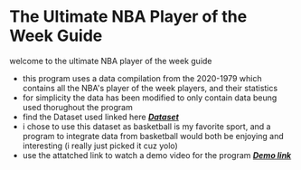 <h1>The Ultimate NBA Player of the Week Guide</h1>

welcome to the ultimate NBA player of the week guide
- this program uses a data compilation from the 2020-1979 which contains all the NBA's player of the week players, and their statistics
- for simplicity the data has been modified to only contain data beung used thorughout the program
- find the Dataset used linked here **_[Dataset](https://www.kaggle.com/datasets/jacobbaruch/nba-player-of-the-week?resource=download)_**
- i chose to use this dataset as basketball is my favorite sport, and a program to integrate data from basketball would both be enjoying and interesting (i really just picked it cuz yolo)
- use the attatched link to watch a demo video for the program **_[Demo link](https://drive.google.com/file/d/1RJ5bG90BYtz_3OvNpmPskub6aaDcolhZ/view)_**
